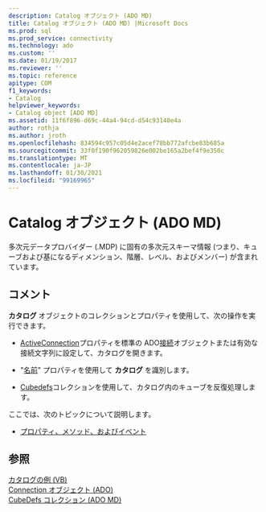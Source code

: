 ```yaml
---
description: Catalog オブジェクト (ADO MD)
title: Catalog オブジェクト (ADO MD) |Microsoft Docs
ms.prod: sql
ms.prod_service: connectivity
ms.technology: ado
ms.custom: ''
ms.date: 01/19/2017
ms.reviewer: ''
ms.topic: reference
apitype: COM
f1_keywords:
- Catalog
helpviewer_keywords:
- Catalog object [ADO MD]
ms.assetid: 11f6f896-d69c-44a4-94cd-d54c93140e4a
author: rothja
ms.author: jroth
ms.openlocfilehash: 834594c957c05d4e2acef78bb772afcbe83b685a
ms.sourcegitcommit: 33f0f190f962059826e002be165a2bef4f9e350c
ms.translationtype: MT
ms.contentlocale: ja-JP
ms.lasthandoff: 01/30/2021
ms.locfileid: "99169965"
---
```

# <a name="catalog-object-ado-md"></a>Catalog オブジェクト (ADO MD)
多次元データプロバイダー (.MDP) に固有の多次元スキーマ情報 (つまり、キューブおよび基になるディメンション、階層、レベル、およびメンバー) が含まれています。  
  
## <a name="remarks"></a>コメント  
 **カタログ** オブジェクトのコレクションとプロパティを使用して、次の操作を実行できます。  
  
-   [ActiveConnection](./activeconnection-property-ado-md.md)プロパティを標準の ADO[接続](../ado-api/connection-object-ado.md)オブジェクトまたは有効な接続文字列に設定して、カタログを開きます。  
  
-   "[名前](./name-property-ado-md.md)" プロパティを使用して **カタログ** を識別します。  
  
-   [Cubedefs](./cubedefs-collection-ado-md.md)コレクションを使用して、カタログ内のキューブを反復処理します。  
  
 ここでは、次のトピックについて説明します。  
  
-   [プロパティ、メソッド、およびイベント](./catalog-object-properties-methods-and-events-ado-md.md)  
  
## <a name="see-also"></a>参照  
 [カタログの例 (VB)](./catalog-example-vb.md)   
 [Connection オブジェクト (ADO)](../ado-api/connection-object-ado.md)   
 [CubeDefs コレクション (ADO MD)](./cubedefs-collection-ado-md.md)